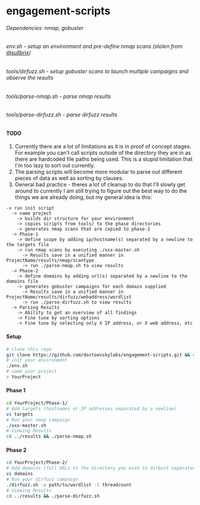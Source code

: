 # engagement-scripts
###### Dependencies: nmap, gobuster

###### env.sh - setup an environment and pre-define nmap scans (stolen from [@sullbrix](https://github.com/sullbrix/engagement-tools/blob/master/EH_Setup.sh))
###### tools/dirfuzz.sh - setup gobuster scans to launch multiple campaigns and observe the results
###### tools/parse-nmap.sh - parse nmap results
###### tools/parse-dirfuzz.sh - parse dirfuzz results

#### TODO
1.  Currently there are a lot of limitations as it is in proof of concept stages. For example you can't call scripts outside of the directory they are in as there are hardcoded file paths being used. This is a stupid limitation that I'm too lazy to sort out currently.
2.  The parsing scripts will become more modular to parse out different pieces of data as well as sorting by clauses.
3.  General bad practice - theres a lot of cleanup to do that I'll slowly get around to currently I am still trying to figure out the best way to do the things we are already doing, but my general idea is this:
```
-> run init script
  -> name project
    -> builds dir structure for your environment
    -> copies scripts from tools/ to the phase directories
    -> generates nmap scans that are copied to phase-1
  -> Phase-1
    -> define scope by adding ip/hostname(s) separated by a newline to the targets file
    -> run nmap scans by executing ./xxx-master.sh
      -> Results save in a unified manner in ProjectName/results/nmap/scantype
      -> run ./parse-nmap.sh to view results
  -> Phase-2
    -> define domains by adding url(s) separated by a newline to the domains file
    -> generates gobuster campaigns for each domain supplied
      -> Results save in a unified manner in ProjectName/results/dirfuzz/webaddress/wordlist
      -> run ./parse-dirfuzz.sh to view results
  -> Parsing Results
    -> Ability to get an overview of all findings
    -> Fine tune by sorting options
    -> Fine tune by selecting only X IP address, or X web address, etc
```

#### Setup
```bash
# clone this repo
git clone https://github.com/dostoevskylabs/engagement-scripts.git && cd engagement-scripts && chmod +x env.sh
# init your environment
./env.sh
# name your project
> YourProject
```

#### Phase 1
```bash
cd YourProject/Phase-1/
# Add targets (hostnames or IP addresses separated by a newline)
vi targets
# Run your nmap campaign
./xxx-master.sh
# Viewing Results
cd ../results && ./parse-nmap.sh
```

#### Phase 2
```bash
cd YourProject/Phase-2/
# Add domains (full URLs to the directory you wish to dirbust separated by a newline)
vi domains
# Run your dirfuzz campaign
./dirfuzz.sh -w path/to/wordlist -t threadcount
# Viewing Results
cd ../results && ./parse-dirfuzz.sh
```

